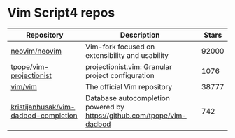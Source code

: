 # Vim Script4 repos

| Repository                                                                                      | Description                                                              | Stars |
| ----------------------------------------------------------------------------------------------- | ------------------------------------------------------------------------ | ----- |
| [neovim/neovim](https://github.com/neovim/neovim)                                               | Vim-fork focused on extensibility and usability                          | 92000 |
| [tpope/vim-projectionist](https://github.com/tpope/vim-projectionist)                           | projectionist.vim: Granular project configuration                        | 1076  |
| [vim/vim](https://github.com/vim/vim)                                                           | The official Vim repository                                              | 38777 |
| [kristijanhusak/vim-dadbod-completion](https://github.com/kristijanhusak/vim-dadbod-completion) | Database autocompletion powered by <https://github.com/tpope/vim-dadbod> | 742   |
